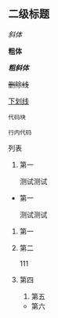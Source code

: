 ## 二级标题

*斜体*

**粗体**

***粗斜体***

~~删除线~~

<u>下划线</u>

```
代码块
```

`行内代码`

列表

1. 第一

   测试测试

* 第一

  测试测试

1. 第一

2. 第二

   111

4. 第四

    1. 第五

    * 第六